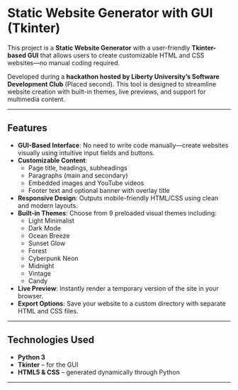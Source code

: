 # Static Website Generator with GUI (Tkinter)

This project is a **Static Website Generator** with a user-friendly **Tkinter-based GUI** that allows users to create customizable HTML and CSS websites—no manual coding required.

Developed during a **hackathon hosted by Liberty University’s Software Development Club** (Placed second). This tool is designed to streamline website creation with built-in themes, live previews, and support for multimedia content.

---

## Features

- **GUI-Based Interface**: No need to write code manually—create websites visually using intuitive input fields and buttons.
- **Customizable Content**:
  - Page title, headings, subheadings
  - Paragraphs (main and secondary)
  - Embedded images and YouTube videos
  - Footer text and optional banner with overlay title
- **Responsive Design**: Outputs mobile-friendly HTML/CSS using clean and modern layouts.
- **Built-in Themes**: Choose from 9 preloaded visual themes including:
  - Light Minimalist
  - Dark Mode
  - Ocean Breeze
  - Sunset Glow
  - Forest
  - Cyberpunk Neon
  - Midnight
  - Vintage
  - Candy
- **Live Preview**: Instantly render a temporary version of the site in your browser.
- **Export Options**: Save your website to a custom directory with separate HTML and CSS files.

---

## Technologies Used

- **Python 3**
- **Tkinter** – for the GUI
- **HTML5 & CSS** – generated dynamically through Python

---
